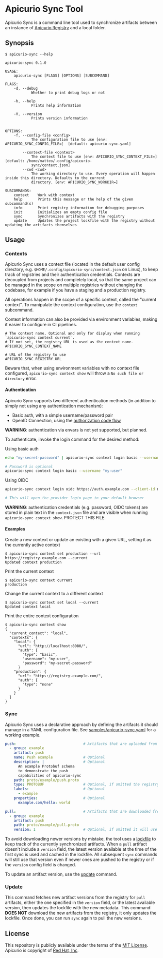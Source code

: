 # Apicurio Sync Tool

Apicurio Sync is a command line tool used to synchronize artifacts between an instance of [Apicurio Registry] and
a local folder.

## Synopsis

```
$ apicurio-sync --help

apicurio-sync 0.1.0

USAGE:
    apicurio-sync [FLAGS] [OPTIONS] [SUBCOMMAND]

FLAGS:
    -d, --debug      
            Whether to print debug logs or not

    -h, --help       
            Prints help information

    -V, --version    
            Prints version information


OPTIONS:
    -f, --config-file <config>      
            The configuration file to use [env: APICURIO_SYNC_CONFIG_FILE=]  [default: apicurio-sync.yaml]

        --context-file <context>    
            The context file to use [env: APICURIO_SYNC_CONTEXT_FILE=]  [default: /home/matteo/.config/apicurio-
            sync/context.json]
        --cwd <cwd>                 
            The working directory to use. Every operation will happen inside this directory. Defaults to the current
            directory. [env: APICURIO_SYNC_WORKDIR=]

SUBCOMMANDS:
    context    Work with context
    help       Prints this message or the help of the given subcommand(s)
    info       Print registry information for debugging purposes
    init       Initializes an empty config file
    sync       Synchronizes artifacts with the registry
    update     Updates the project lockfile with the registry without updating the artifacts themselves
```

## Usage

### Contexts

Apicurio Sync uses a context file (located in the default user config directory, e.g. `$HOME/.config/apicurio-sync/context.json` on Linux),
to keep track of registries and their authentication credentials. Contexts are decoupled from projects and completely local, 
so that the same project can be managed in the scope on multiple registries without changing the codebase, for example
if you have a staging and a production registry.

All operations happen in the scope of a specific context, called the "current context".
To manipulate the context configuration, use the `context` subcommand.

Context information can also be provided via environment variables, making it easier to configure in CI pipelines.

```dotenv
# The context name. Optional and only for display when running `apicurio-sync context current`.
# If not set, the registry URL is used as the context name.
APICURIO_SYNC_CONTEXT_NAME

# URL of the registry to use
APICURIO_SYNC_REGISTRY_URL
```

Beware that, when using environment variables with no context file configured, `apicurio-sync context show` will throw a
`No such file or directory` error.

#### Authentication

Apicurio Sync supports two different authentication methods (in addition to simply not using any authentication mechanism):
- Basic auth, with a simple username/password pair
- OpenID Connection, using the [authorization code flow](https://auth0.com/docs/authorization/flows/authorization-code-flow)

**WARNING**: authentication via envars is not yet supported, but planned.

To authenticate, invoke the login command for the desired method:

Using basic auth
```bash
echo "my-secret-password" | apicurio-sync context login basic --username "my-user" --password-stdin

# Password is optional
apicurio-sync context login basic --username "my-user"
```

Using OIDC
```bash
apicurio-sync context login oidc https://auth.example.com --client-id my-client-id-for-apicurio-syn

# This will open the provider login page in your default browser
```

**WARNING**: authentication credentials (e.g. password, OIDC tokens) are stored in plain text in the `context.json` file
and are visible when running `apicurio-sync context show`. PROTECT THIS FILE.

#### Examples

Create a new context or update an existing with a given URL, setting it as the currently active context

```shell
$ apicurio-sync context set production --url https://registry.example.com --current
Updated context production
```

Print the current context

```shell
$ apicurio-sync context current
production
```

Change the current context to a different context

```shell
$ apicurio-sync context set local --current
Updated context local
```

Print the entire context configuration

```shell
$ apicurio-sync context show
{
  "current_context": "local",
  "contexts": {
    "local": {
      "url": "http://localhost:8080/",
      "auth": {
        "type": "basic",
        "username": "my-user",
        "password": "my-secret-password"
      }
    "production": {
      "url": "https://registry.example.com/",
      "auth": {
        "type": "none"
      }
    }
  }
}
```


### Sync

Apicurio Sync uses a declarative approach by defining the artifacts it should manage in a YAML configuration file.
See [samples/apicurio-sync.yaml](samples/apicurio-sync.yaml) for a working example.

```yaml
push:                               # Artifacts that are uploaded from the local folder to the registry
  - group: example
    artifact: push
    name: Push example              # Optional
    description: |                  # Optional
      An example Protobuf schema 
      to demonstrate the push 
      capabilities of apicurio-sync
    path: proto/example/push.proto
    type: PROTOBUF                  # Optional, if omitted the registry will try to autodetect it from the uploaded content
    labels:                         # Optional
      - example
    properties:                     # Optional
      example.com/hello: world

pull:                               # Artifacts that are downloaded from the registry to the local folder
  - group: example
    artifact: push
    path: proto/example/pull.proto
    version: 1                      # Optional, if omitted it will use the latest available version
```

To avoid downloading newer versions by mistake, the tool uses a [lockfile](samples/apicurio-sync.lock) to keep track of the currently
synchronized artifacts. When a `pull` artifact doesn't include a `version` field, the latest version available at the time
of the first sync is used and cached in the lockfile. All subsequent `sync` commands will still use that version even if newer ones
are pushed to the registry or if the `version` config field is changed. 

To update an artifact version, use the [update](#update) command.

### Update

This command fetches new artifact versions from the registry for `pull` artifacts, either the one specified in the `version` field,
or the latest available version, then updates the lockfile with the new metadata. This command **DOES NOT** download the new artifacts
from the registry, it only updates the lockfile. Once done, you can run `sync` again to pull the new versions.

## License

This repository is publicly available under the terms of the [MIT License](LICENSE).
Apicurio is copyright of [Red Hat, Inc].

[Apicurio Registry]: https://www.apicur.io/registry
[Red Hat, Inc]: https://www.redhat.com
